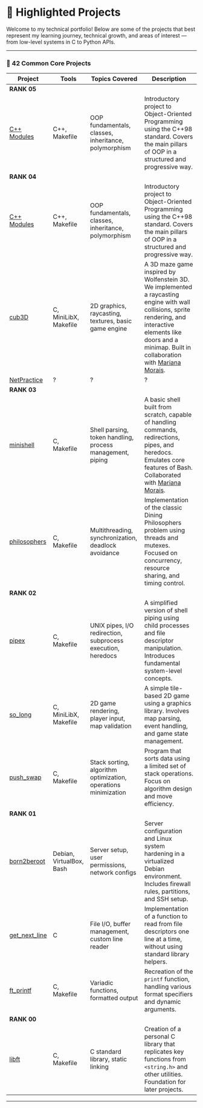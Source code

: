 # 🚀 Highlighted Projects

Welcome to my technical portfolio! Below are some of the projects that best represent my learning journey, technical growth, and areas of interest — from low-level systems in C to Python APIs.

---

### 🦆 42 Common Core Projects

| Project | Tools | Topics Covered | Description |
|---|---|---|---|
| **RANK 05** |
| [C++ Modules](https://github.com/joseevilasio/piscine_cpp_42) | C++, Makefile | OOP fundamentals, classes, inheritance, polymorphism | Introductory project to Object-Oriented Programming using the C++98 standard. Covers the main pillars of OOP in a structured and progressive way. |
| **RANK 04** |
| [C++ Modules](https://github.com/joseevilasio/piscine_cpp_42) | C++, Makefile | OOP fundamentals, classes, inheritance, polymorphism | Introductory project to Object-Oriented Programming using the C++98 standard. Covers the main pillars of OOP in a structured and progressive way. |
| [cub3D](https://github.com/joseevilasio/cub3d_42) | C, MiniLibX, Makefile | 2D graphics, raycasting, textures, basic game engine | A 3D maze game inspired by Wolfenstein 3D. We implemented a raycasting engine with wall collisions, sprite rendering, and interactive elements like doors and a minimap. Built in collaboration with [Mariana Morais](https://github.com/marianaobmorais). |
| [NetPractice](https://github.com/joseevilasio) | ? | ? | ? |
| **RANK 03** |
| [minishell](https://github.com/joseevilasio/minishell_42) | C, Makefile | Shell parsing, token handling, process management, piping | A basic shell built from scratch, capable of handling commands, redirections, pipes, and heredocs. Emulates core features of Bash. Collaborated with [Mariana Morais](https://github.com/marianaobmorais). |
| [philosophers](https://github.com/joseevilasio/philosophers_42) | C, Makefile | Multithreading, synchronization, deadlock avoidance | Implementation of the classic Dining Philosophers problem using threads and mutexes. Focused on concurrency, resource sharing, and timing control. |
| **RANK 02** |
| [pipex](https://github.com/joseevilasio/pipex_42) | C, Makefile | UNIX pipes, I/O redirection, subprocess execution, heredocs | A simplified version of shell piping using child processes and file descriptor manipulation. Introduces fundamental system-level concepts. |
| [so_long](https://github.com/joseevilasio/so_long_42) | C, MiniLibX, Makefile | 2D game rendering, player input, map validation | A simple tile-based 2D game using a graphics library. Involves map parsing, event handling, and game state management. |
| [push_swap](https://github.com/joseevilasio/push_swap_42) | C, Makefile | Stack sorting, algorithm optimization, operations minimization | Program that sorts data using a limited set of stack operations. Focus on algorithm design and move efficiency. |
| **RANK 01** |
| [born2beroot](https://github.com/joseevilasio) | Debian, VirtualBox, Bash | Server setup, user permissions, network configs | Server configuration and Linux system hardening in a virtualized Debian environment. Includes firewall rules, partitions, and SSH setup. |
| [get_next_line](https://github.com/joseevilasio/get_next_line_42) | C | File I/O, buffer management, custom line reader | Implementation of a function to read from file descriptors one line at a time, without using standard library helpers. |
| [ft_printf](https://github.com/joseevilasio/ft_printf_42) | C, Makefile | Variadic functions, formatted output | Recreation of the `printf` function, handling various format specifiers and dynamic arguments. |
| **RANK 00** |
| [libft](https://github.com/joseevilasio/libft_42) | C, Makefile | C standard library, static linking | Creation of a personal C library that replicates key functions from `<string.h>` and other utilities. Foundation for later projects. |

---
